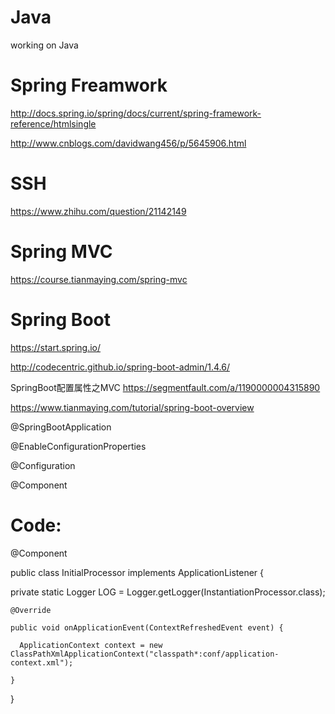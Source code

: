 # Java
working on Java

# Spring Freamwork
http://docs.spring.io/spring/docs/current/spring-framework-reference/htmlsingle

http://www.cnblogs.com/davidwang456/p/5645906.html
# SSH
https://www.zhihu.com/question/21142149
# Spring MVC
https://course.tianmaying.com/spring-mvc
# Spring Boot
https://start.spring.io/

http://codecentric.github.io/spring-boot-admin/1.4.6/

SpringBoot配置属性之MVC https://segmentfault.com/a/1190000004315890

https://www.tianmaying.com/tutorial/spring-boot-overview

@SpringBootApplication

@EnableConfigurationProperties

@Configuration

@Component
# Code:

@Component

public class InitialProcessor implements ApplicationListener<ContextRefreshedEvent> {
   
   private static Logger LOG = Logger.getLogger(InstantiationProcessor.class);
    
    @Override
    
    public void onApplicationEvent(ContextRefreshedEvent event) {
      
      ApplicationContext context = new ClassPathXmlApplicationContext("classpath*:conf/application-context.xml");
    
    }

}

